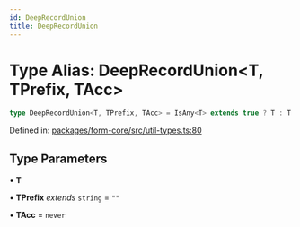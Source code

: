 ```yaml
---
id: DeepRecordUnion
title: DeepRecordUnion
---
```


<!-- DO NOT EDIT: this page is autogenerated from the type comments -->

# Type Alias: DeepRecordUnion\<T, TPrefix, TAcc\>

```ts
type DeepRecordUnion<T, TPrefix, TAcc> = IsAny<T> extends true ? T : T extends string | number | boolean | bigint | Date ? TAcc : T extends ReadonlyArray<any> ? number extends T["length"] ? DeepRecordArrayUnion<T, TPrefix, TAcc> : DeepRecordTupleUnion<T, TPrefix, TAcc> : T extends object ? DeepRecordObjectUnion<T, TPrefix, TAcc> : TAcc;
```

Defined in: [packages/form-core/src/util-types.ts:80](https://github.com/TanStack/form/blob/main/packages/form-core/src/util-types.ts#L80)

## Type Parameters

• **T**

• **TPrefix** *extends* `string` = `""`

• **TAcc** = `never`
